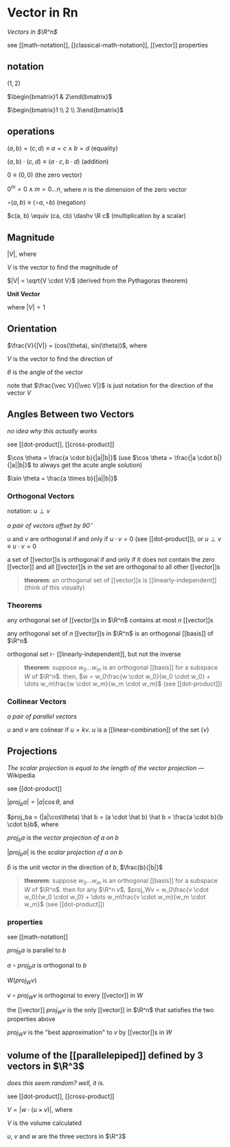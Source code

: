 # Vector in Rn

_Vectors in $\R^n$_

see [[math-notation]], [[classical-math-notation]], [[vector]] properties

## notation

$(1, 2)$

$\begin{bmatrix}1 & 2\end{bmatrix}$

$\begin{bmatrix}1 \\ 2 \\ 3\end{bmatrix}$

## operations

$(a, b) = (c, d) \equiv a = c \land b = d$ (equality)

$(a, b) \cdot (c, d) \equiv (a \cdot c, b \cdot d)$ (addition)

$0 \equiv (0, 0)$ (the zero vector)

$0^m = 0 \land m = 0 \dots n$, where $n$ is the dimension of the zero vector

$\circ(a, b) \equiv (\circ a, \circ b)$ (negation)

$c(a, b) \equiv (ca, cb) \dashv \R c$ (multiplication by a scalar)

## Magnitude

$|V|$, where

$V$ is the vector to find the magnitude of

$|V| = \sqrt{V \cdot V}$ (derived from the Pythagoras theorem)

**Unit Vector**

where $|V| = 1$

## Orientation

$\frac{V}{|V|} = (cos(\theta), sin(\theta))$, where

$V$ is the vector to find the direction of

$\theta$ is the angle of the vector

note that $\frac{\vec V}{|\vec V|}$ is just notation for the direction of the vector $V$

## Angles Between two Vectors

_no idea why this actually works_

see [[dot-product]], [[cross-product]]

$\cos \theta = \frac{a \cdot b}{|a||b|}$ (use $\cos \theta = \frac{|a \cdot b|}{|a||b|}$ to always get the acute angle solution)

$\sin \theta = \frac{a \times b}{|a||b|}$

### Orthogonal Vectors

notation: $u \perp v$

_a pair of vectors offset by $90^\circ$_

$u$ and $v$ are orthogonal if and only if $u \cdot v = 0$ (see [[dot-product]]), or $u \perp v \equiv u \cdot v = 0$

a set of [[vector]]s is orthogonal if and only if it does not contain the zero [[vector]] and all [[vector]]s in the set are orthogonal to all other [[vector]]s

> **theorem**: an orthogonal set of [[vector]]s is [[linearly-independent]] (think of this visually)

### Theorems

any orthogonal set of [[vector]]s in $\R^n$ contains at most $n$ [[vector]]s

any orthogonal set of $n$ [[vector]]s in $\R^n$ is an orthogonal [[basis]] of $\R^n$

orthogonal set $\vdash$ [[linearly-independent]], but not the inverse

> **theorem**: suppose $w_0 \dots w_m$ is an orthogonal [[basis]] for a subspace $W$ of $\R^n$. then, $w = w_0\frac{w \cdot w_0}{w_0 \cdot w_0} + \dots w_m\frac{w \cdot w_m}{w_m \cdot w_m}$ (see [[dot-product]])

### Collinear Vectors

_a pair of parallel vectors_

$u$ and $v$ are colinear if $u = kv$. $u$ is a [[linear-combination]] of the set $\{v\}$

## Projections

_The scalar projection is equal to the length of the vector projection_ &mdash; Wikipedia

see [[dot-product]]

$|proj_ba| = |a|\cos\theta$, and

$proj_ba = (|a|\cos\theta) \hat b = (a \cdot \hat b) \hat b =   \frac{a \cdot b}{b \cdot b}b$, where

$proj_ba$ is the _vector projection of $a$ on $b$_

$|proj_ba|$ is the _scalar projection of $a$ on $b$_

$\hat b$ is the unit vector in the direction of $b$, $\frac{b}{|b|}$

> **theorem**: suppose $w_0 \dots w_m$ is an orthogonal [[basis]] for a subspace $W$ of $\R^n$. then for any $\R^n v$, $proj_Wv = w_0\frac{v \cdot w_0}{w_0 \cdot w_0} + \dots w_m\frac{v \cdot w_m}{w_m \cdot w_m}$ (see [[dot-product]])

### properties

see [[math-notation]]

$proj_ba$ is parallel to $b$

$a \circ proj_ba$ is orthogonal to $b$

$W (proj_Wv)$

$v \circ proj_Wv$ is orthogonal to every [[vector]] in $W$

the [[vector]] $proj_Wv$ is the only [[vector]] in $\R^n$ that satisfies the two properties above

$proj_Wv$ is the "best approximation" to $v$ by [[vector]]s in $W$

## volume of the [[parallelepiped]] defined by 3 vectors in $\R^3$

_does this seem random? well, it is._

see [[dot-product]], [[cross-product]]

$V = |w \cdot (u \times v)|$, where

$V$ is the volume calculated

$u$, $v$ and $w$ are the three vectors in $\R^3$

